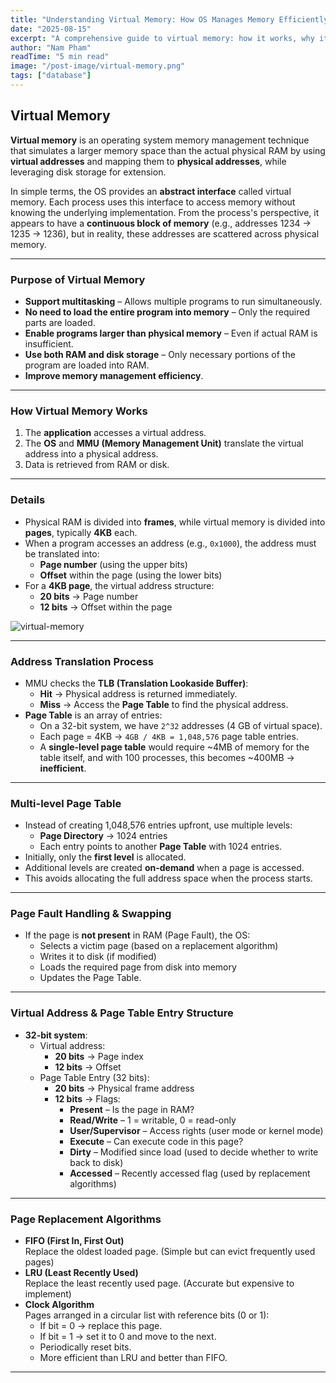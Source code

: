 ```yaml
---
title: "Understanding Virtual Memory: How OS Manages Memory Efficiently"
date: "2025-08-15"
excerpt: "A comprehensive guide to virtual memory: how it works, why it exists, and how operating systems manage paging, page tables, and memory efficiently."
author: "Nam Pham"
readTime: "5 min read"
image: "/post-image/virtual-memory.png"
tags: ["database"]
---
```


## Virtual Memory

**Virtual memory** is an operating system memory management technique that simulates a larger memory space than the actual physical RAM by using **virtual addresses** and mapping them to **physical addresses**, while leveraging disk storage for extension.  

In simple terms, the OS provides an **abstract interface** called virtual memory. Each process uses this interface to access memory without knowing the underlying implementation. From the process's perspective, it appears to have a **continuous block of memory** (e.g., addresses 1234 → 1235 → 1236), but in reality, these addresses are scattered across physical memory.

---

### **Purpose of Virtual Memory**
- **Support multitasking** – Allows multiple programs to run simultaneously.
- **No need to load the entire program into memory** – Only the required parts are loaded.
- **Enable programs larger than physical memory** – Even if actual RAM is insufficient.
- **Use both RAM and disk storage** – Only necessary portions of the program are loaded into RAM.
- **Improve memory management efficiency**.

---

### **How Virtual Memory Works**
1. The **application** accesses a virtual address.
2. The **OS** and **MMU (Memory Management Unit)** translate the virtual address into a physical address.
3. Data is retrieved from RAM or disk.

---

### **Details**
- Physical RAM is divided into **frames**, while virtual memory is divided into **pages**, typically **4KB** each.
- When a program accesses an address (e.g., `0x1000`), the address must be translated into:
    - **Page number** (using the upper bits)
    - **Offset** within the page (using the lower bits)
- For a **4KB page**, the virtual address structure:
    - **20 bits** → Page number
    - **12 bits** → Offset within the page

![virtual-memory](/post-image/memory-frame-map.jpg)

---

### **Address Translation Process**
- MMU checks the **TLB (Translation Lookaside Buffer)**:
    - **Hit** → Physical address is returned immediately.
    - **Miss** → Access the **Page Table** to find the physical address.
- **Page Table** is an array of entries:
    - On a 32-bit system, we have `2^32` addresses (4 GB of virtual space).
    - Each page = 4KB → `4GB / 4KB = 1,048,576` page table entries.
    - A **single-level page table** would require ~4MB of memory for the table itself, and with 100 processes, this becomes ~400MB → **inefficient**.

---

### **Multi-level Page Table**
- Instead of creating 1,048,576 entries upfront, use multiple levels:
    - **Page Directory** → 1024 entries
    - Each entry points to another **Page Table** with 1024 entries.
- Initially, only the **first level** is allocated.
- Additional levels are created **on-demand** when a page is accessed.
- This avoids allocating the full address space when the process starts.

---

### **Page Fault Handling & Swapping**
- If the page is **not present** in RAM (Page Fault), the OS:
    - Selects a victim page (based on a replacement algorithm)
    - Writes it to disk (if modified)
    - Loads the required page from disk into memory
    - Updates the Page Table.

---

### **Virtual Address & Page Table Entry Structure**
- **32-bit system**:
    - Virtual address:  
        - **20 bits** → Page index  
        - **12 bits** → Offset
    - Page Table Entry (32 bits):
        - **20 bits** → Physical frame address
        - **12 bits** → Flags:
            - **Present** – Is the page in RAM?
            - **Read/Write** – 1 = writable, 0 = read-only
            - **User/Supervisor** – Access rights (user mode or kernel mode)
            - **Execute** – Can execute code in this page?
            - **Dirty** – Modified since load (used to decide whether to write back to disk)
            - **Accessed** – Recently accessed flag (used by replacement algorithms)

---

### **Page Replacement Algorithms**
- **FIFO (First In, First Out)**  
    Replace the oldest loaded page. (Simple but can evict frequently used pages)
- **LRU (Least Recently Used)**  
    Replace the least recently used page. (Accurate but expensive to implement)
- **Clock Algorithm**  
    Pages arranged in a circular list with reference bits (0 or 1):
    - If bit = 0 → replace this page.
    - If bit = 1 → set it to 0 and move to the next.
    - Periodically reset bits.
    - More efficient than LRU and better than FIFO.

---
